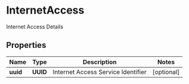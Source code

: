 

# InternetAccess

Internet Access Details

## Properties

| Name | Type | Description | Notes |
|------------ | ------------- | ------------- | -------------|
|**uuid** | **UUID** | Internet Access Service Identifier |  [optional] |



